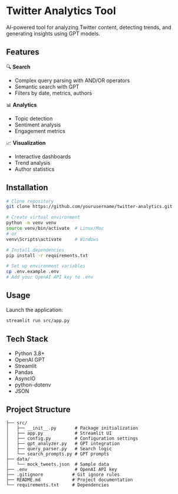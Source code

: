 # Twitter Analytics Tool

AI-powered tool for analyzing Twitter content, detecting trends, and generating insights using GPT models.

## Features

🔍 **Search**
- Complex query parsing with AND/OR operators
- Semantic search with GPT
- Filters by date, metrics, authors

📊 **Analytics**
- Topic detection
- Sentiment analysis
- Engagement metrics

📈 **Visualization**
- Interactive dashboards
- Trend analysis
- Author statistics

## Installation

```bash
# Clone repository
git clone https://github.com/yourusername/twitter-analytics.git

# Create virtual environment
python -m venv venv
source venv/bin/activate  # Linux/Mac
# or
venv\Scripts\activate     # Windows

# Install dependencies
pip install -r requirements.txt

# Set up environment variables
cp .env.example .env
# Add your OpenAI API key to .env
```

## Usage

Launch the application:
```bash
streamlit run src/app.py
```

## Tech Stack

- Python 3.8+
- OpenAI GPT
- Streamlit
- Pandas
- AsyncIO
- python-dotenv
- JSON

## Project Structure

```
├── src/
│   ├── __init__.py       # Package initialization
│   ├── app.py            # Streamlit UI
│   ├── config.py         # Configuration settings
│   ├── gpt_analyzer.py   # GPT integration
│   ├── query_parser.py   # Search logic
│   └── search_prompts.py # GPT prompts
├── data/
│   └── mock_tweets.json  # Sample data
├── .env                  # OpenAI API key
├── .gitignore           # Git ignore rules
├── README.md            # Project documentation
└── requirements.txt     # Dependencies
```